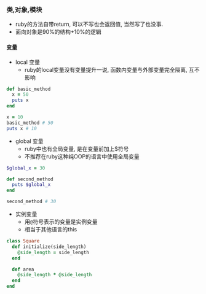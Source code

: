 ### 类,对象,模块

- ruby的方法自带return, 可以不写也会返回值, 当然写了也没事.
- 面向对象是90%的结构+10%的逻辑

#### 变量

- local 变量
  - ruby的local变量没有变量提升一说, 函数内变量与外部变量完全隔离, 互不影响

```ruby
def basic_method
  x = 50
  puts x
end

x = 10
basic_method # 50
puts x # 10
```
- global 变量
  - ruby中也有全局变量, 是在变量前加上$符号
  - 不推荐在ruby这种纯OOP的语言中使用全局变量

```ruby
$global_x = 30

def second_method
  puts $global_x
end

second_method # 30
```

- 实例变量
  - 用`@`符号表示的变量是实例变量
  - 相当于其他语言的this

```ruby
class Square
  def initialize(side_length)
    @side_length = side_length
  end

  def area
    @side_length * @side_length
  end
end
```